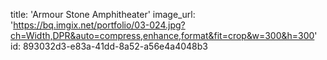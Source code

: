 title: 'Armour Stone Amphitheater'
image_url: 'https://bq.imgix.net/portfolio/03-024.jpg?ch=Width,DPR&auto=compress,enhance,format&fit=crop&w=300&h=300'
id: 893032d3-e83a-41dd-8a52-a56e4a4048b3
